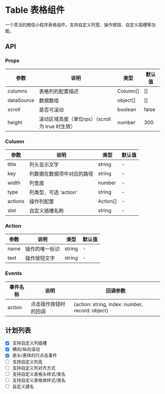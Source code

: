 # Table 表格组件

一个灵活的微信小程序表格组件，支持自定义列宽、操作按钮、自定义插槽等功能。

## API

### Props

| 参数       | 说明                                  | 类型     | 默认值 |
| ---------- | ------------------------------------- | -------- | ------ |
| columns    | 表格列的配置描述                      | Column[] | []     |
| dataSource | 数据数组                              | object[] | []     |
| scroll     | 是否可滚动                            | boolean  | false  |
| height     | 滚动区域高度（单位rpx）（scroll 为 true 时生效） | number   | 300    |

### Column

| 参数    | 说明                       | 类型     | 默认值 |
| ------- | -------------------------- | -------- | ------ |
| title   | 列头显示文字               | string   | -      |
| key     | 列数据在数据项中对应的路径 | string   | -      |
| width   | 列宽度                     | number   | -      |
| type    | 列类型，可选 'action'      | string   | -      |
| actions | 操作列配置                 | Action[] | -      |
| slot    | 自定义插槽名称             | string   | -      |

### Action

| 参数      | 说明             | 类型   | 默认值 |
| --------- | ---------------- | ------ | ------ |
| name      | 操作的唯一标识   | string | -      |
| text      | 操作按钮文字     | string | -      |

### Events

| 事件名称 | 说明                 | 回调参数                        |
| -------- | -------------------- | ------------------------------- |
| action   | 点击操作按钮时的回调 | {action: string, index: number, record: object} |


## 计划列表

- [x] 支持自定义列插槽
- [x] 横向/纵向滚动
- [x] 表头/表体的行点击事件
- [ ] 支持自定义列高
- [ ] 支持自定义列对齐方式
- [ ] 支持自定义表格头样式/类名
- [ ] 支持自定义表格体样式/类名
- [ ] 自定义键名
